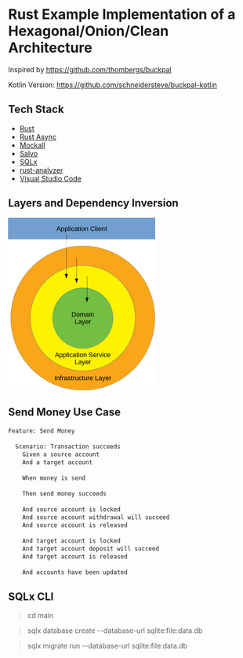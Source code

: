 # Rust Example Implementation of a Hexagonal/Onion/Clean Architecture

Inspired by https://github.com/thombergs/buckpal

Kotlin Version: https://github.com/schneidersteve/buckpal-kotlin

## Tech Stack

* [Rust](https://www.rust-lang.org)
* [Rust Async](https://rust-lang.github.io/async-book/)
* [Mockall](https://github.com/asomers/mockall)
* [Salvo](https://salvo.rs)
* [SQLx](https://github.com/launchbadge/sqlx)
* [rust-analyzer](https://rust-analyzer.github.io)
* [Visual Studio Code](https://code.visualstudio.com)

## Layers and Dependency Inversion

![Dependency Inversion](di.png)

## Send Money Use Case

```gherkin
Feature: Send Money

  Scenario: Transaction succeeds
    Given a source account
    And a target account

    When money is send

    Then send money succeeds

    And source account is locked
    And source account withdrawal will succeed
    And source account is released

    And target account is locked
    And target account deposit will succeed
    And target account is released

    And accounts have been updated
```

## SQLx CLI

> cd main

> sqlx database create --database-url sqlite:file:data.db

> sqlx migrate run --database-url sqlite:file:data.db
